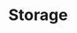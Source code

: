 ---
title: "Storage"
description: "Persistent storage solutions"
weight: 8
banner: "images/storage.png"
tags: [kubernetes,storage, kubernetes-resources]
categories: [kubernetes]
level: [introductory]
---